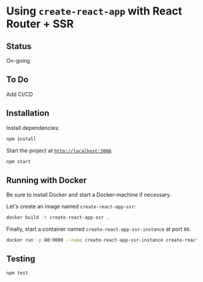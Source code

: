 # Using `create-react-app` with React Router + SSR

## Status
On-going

## To Do
Add CI/CD

## Installation

Install dependencies:

```sh
npm install
```

Start the project at [`http://localhost:3000`](http://localhost:3000).

```sh
npm start
```

## Running with Docker

Be sure to install Docker and start a Docker-machine if necessary.

Let's create an image named `create-react-app-ssr`:

```sh
docker build -t create-react-app-ssr .
```

Finally, start a container named `create-react-app-ssr-instance` at port `80`.

```sh
docker run -p 80:9000 --name create-react-app-ssr-instance create-react-app-ssr
```

## Testing

```sh
npm test
```
